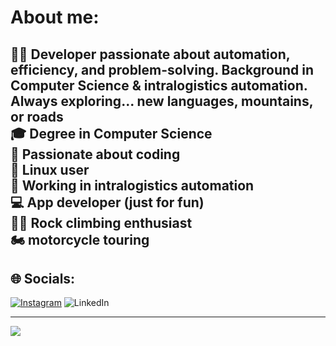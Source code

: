 # About me:
👨‍💻 Developer passionate about automation, efficiency, and problem-solving. Background in Computer Science & intralogistics automation. Always exploring... new languages, mountains, or roads
<br>🎓 Degree in Computer Science  <br>🚀 Passionate about coding <br>🐧 Linux user<br>🤖 Working in intralogistics automation <br>💻 App developer (just for fun)<br>🧗‍♂️ Rock climbing enthusiast <br>🏍️ motorcycle touring
---
## 🌐 Socials:
[![Instagram](https://img.shields.io/badge/Instagram-%23E4405F.svg?logo=Instagram&logoColor=white)](https://instagram.com/lo.dinunno) ![LinkedIn](https://img.shields.io/badge/LinkedIn-%230077B5.svg?logo=linkedin&logoColor=white)

<!-- # 💻 Tech Stack:
![Java](https://img.shields.io/badge/java-%23ED8B00.svg?style=plastic&logo=openjdk&logoColor=white) ![C++](https://img.shields.io/badge/c++-%2300599C.svg?style=plastic&logo=c%2B%2B&logoColor=white) ![JavaScript](https://img.shields.io/badge/javascript-%23323330.svg?style=plastic&logo=javascript&logoColor=%23F7DF1E) ![Python](https://img.shields.io/badge/python-3670A0?style=plastic&logo=python&logoColor=ffdd54) ![TypeScript](https://img.shields.io/badge/typescript-%23007ACC.svg?style=plastic&logo=typescript&logoColor=white) ![Spring](https://img.shields.io/badge/spring-%236DB33F.svg?style=plastic&logo=spring&logoColor=white) ![.Net](https://img.shields.io/badge/.NET-5C2D91?style=plastic&logo=.net&logoColor=white) ![Haskell](https://img.shields.io/badge/Haskell-5e5086?style=plastic&logo=haskell&logoColor=white) ![R](https://img.shields.io/badge/r-%23276DC3.svg?style=plastic&logo=r&logoColor=white) ![Docker](https://img.shields.io/badge/docker-%230db7ed.svg?style=plastic&logo=docker&logoColor=white)
# 📊 GitHub Stats:
![](https://github-readme-stats.vercel.app/api?username=lodinunno&theme=dark&hide_border=true&include_all_commits=false&count_private=false)<br/>
![](https://github-readme-streak-stats.herokuapp.com/?user=lodinunno&theme=dark&hide_border=true)<br/>
![](https://github-readme-stats.vercel.app/api/top-langs/?username=lodinunno&theme=dark&hide_border=true&include_all_commits=false&count_private=false&layout=compact)
-->
---
[![](https://visitcount.itsvg.in/api?id=lodinunno&icon=0&color=3)](https://visitcount.itsvg.in)
